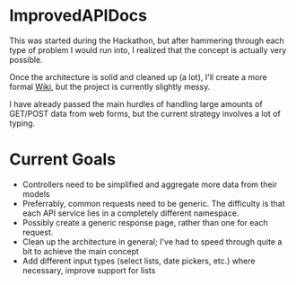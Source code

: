 ImprovedAPIDocs
===============

This was started during the Hackathon, but after hammering through each type of problem I would run into, I realized that the concept is actually very possible.

Once the architecture is solid and cleaned up (a lot), I'll create a more formal [Wiki](/Hammertime38/ImprovedAPIDocs/wiki), but the project is currently slightly messy.

I have already passed the main hurdles of handling large amounts of GET/POST data from web forms, but the current strategy involves a lot of typing.


Current Goals
=============

- Controllers need to be simplified and aggregate more data from their models
- Preferrably, common requests need to be generic. The difficulty is that each API service lies in a completely different namespace.
- Possibly create a generic response page, rather than one for each request.
- Clean up the architecture in general; I've had to speed through quite a bit to achieve the main concept
- Add different input types (select lists, date pickers, etc.) where necessary, improve support for lists
